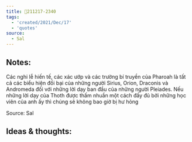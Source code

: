 ```yaml
---
title: 💬211217-2340
tags:
  - 'created/2021/Dec/17'
  - 'quotes'
source:
  - Sal
---
```


## Notes:
Các nghi lễ hiến tế, các xác ướp và các trường bí truyền của Pharoah là tất cả các biểu hiện đồi bại của những người Sirius, Orion, Draconis và Andromeda đối với những lời dạy ban đầu của những người Pleiades. Nếu những lời dạy của Thoth được thấm nhuần một cách đầy đủ bởi những học viên của anh ấy thì chúng sẽ không bao giờ bị hư hỏng

Source: Sal

## Ideas & thoughts:
